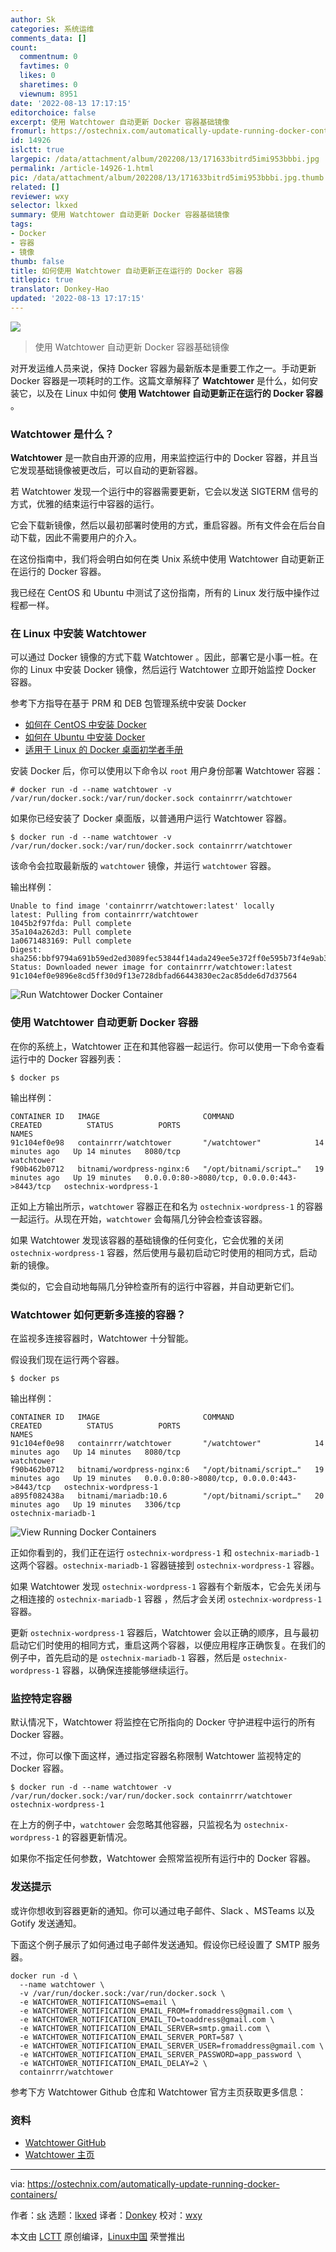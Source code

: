 ```yaml
---
author: Sk
categories: 系统运维
comments_data: []
count:
  commentnum: 0
  favtimes: 0
  likes: 0
  sharetimes: 0
  viewnum: 8951
date: '2022-08-13 17:17:15'
editorchoice: false
excerpt: 使用 Watchtower 自动更新 Docker 容器基础镜像
fromurl: https://ostechnix.com/automatically-update-running-docker-containers/
id: 14926
islctt: true
largepic: /data/attachment/album/202208/13/171633bitrd5imi953bbbi.jpg
permalink: /article-14926-1.html
pic: /data/attachment/album/202208/13/171633bitrd5imi953bbbi.jpg.thumb.jpg
related: []
reviewer: wxy
selector: lkxed
summary: 使用 Watchtower 自动更新 Docker 容器基础镜像
tags:
- Docker
- 容器
- 镜像
thumb: false
title: 如何使用 Watchtower 自动更新正在运行的 Docker 容器
titlepic: true
translator: Donkey-Hao
updated: '2022-08-13 17:17:15'
---
```


![](/data/attachment/album/202208/13/171633bitrd5imi953bbbi.jpg)



> 
> 使用 Watchtower 自动更新 Docker 容器基础镜像
> 
> 
> 


对开发运维人员来说，保持 Docker 容器为最新版本是重要工作之一。手动更新 Docker 容器是一项耗时的工作。这篇文章解释了 **Watchtower** 是什么，如何安装它，以及在 Linux 中如何 **使用 Watchtower 自动更新正在运行的 Docker 容器** 。


### Watchtower 是什么？


**Watchtower** 是一款自由开源的应用，用来监控运行中的 Docker 容器，并且当它发现基础镜像被更改后，可以自动的更新容器。


若 Watchtower 发现一个运行中的容器需要更新，它会以发送 SIGTERM 信号的方式，优雅的结束运行中容器的运行。


它会下载新镜像，然后以最初部署时使用的方式，重启容器。所有文件会在后台自动下载，因此不需要用户的介入。


在这份指南中，我们将会明白如何在类 Unix 系统中使用 Watchtower 自动更新正在运行的 Docker 容器。


我已经在 CentOS 和 Ubuntu 中测试了这份指南，所有的 Linux 发行版中操作过程都一样。


### 在 Linux 中安装 Watchtower


可以通过 Docker 镜像的方式下载 Watchtower 。因此，部署它是小事一桩。在你的 Linux 中安装 Docker 镜像，然后运行 Watchtower 立即开始监控 Docker 容器。


参考下方指导在基于 PRM 和 DEB 包管理系统中安装 Docker


* [如何在 CentOS 中安装 Docker](https://ostechnix.com/install-docker-centos/)
* [如何在 Ubuntu 中安装 Docker](https://ostechnix.com/install-docker-ubuntu/)
* [适用于 Linux 的 Docker 桌面初学者手册](https://ostechnix.com/docker-desktop-for-linux/)


安装 Docker 后，你可以使用以下命令以 `root` 用户身份部署 Watchtower 容器：



```
# docker run -d --name watchtower -v /var/run/docker.sock:/var/run/docker.sock containrrr/watchtower

```

如果你已经安装了 Docker 桌面版，以普通用户运行 Watchtower 容器。



```
$ docker run -d --name watchtower -v /var/run/docker.sock:/var/run/docker.sock containrrr/watchtower

```

该命令会拉取最新版的 `watchtower` 镜像，并运行 `watchtower` 容器。


输出样例：



```
Unable to find image 'containrrr/watchtower:latest' locally
latest: Pulling from containrrr/watchtower
1045b2f97fda: Pull complete 
35a104a262d3: Pull complete 
1a0671483169: Pull complete 
Digest: sha256:bbf9794a691b59ed2ed3089fec53844f14ada249ee5e372ff0e595b73f4e9ab3
Status: Downloaded newer image for containrrr/watchtower:latest
91c104ef0e9896e8cd5ff30d9f13e728dbfad66443830ec2ac85dde6d7d37564

```

![Run Watchtower Docker Container](/data/attachment/album/202208/13/171716usz2e5gs5m47sin4.png)


### 使用 Watchtower 自动更新 Docker 容器


在你的系统上，Watchtower 正在和其他容器一起运行。你可以使用一下命令查看运行中的 Docker 容器列表：



```
$ docker ps

```

输出样例：



```
CONTAINER ID   IMAGE                       COMMAND                  CREATED          STATUS          PORTS                                         NAMES
91c104ef0e98   containrrr/watchtower       "/watchtower"            14 minutes ago   Up 14 minutes   8080/tcp                                      watchtower
f90b462b0712   bitnami/wordpress-nginx:6   "/opt/bitnami/script…"   19 minutes ago   Up 19 minutes   0.0.0.0:80->8080/tcp, 0.0.0.0:443->8443/tcp   ostechnix-wordpress-1

```

正如上方输出所示，`watchtower` 容器正在和名为 `ostechnix-wordpress-1` 的容器一起运行。从现在开始，`watchtower` 会每隔几分钟会检查该容器。


如果 Watchtower 发现该容器的基础镜像的任何变化，它会优雅的关闭 `ostechnix-wordpress-1` 容器，然后使用与最初启动它时使用的相同方式，启动新的镜像。


类似的，它会自动地每隔几分钟检查所有的运行中容器，并自动更新它们。


### Watchtower 如何更新多连接的容器？


在监视多连接容器时，Watchtower 十分智能。


假设我们现在运行两个容器。



```
$ docker ps

```

输出样例：



```
CONTAINER ID   IMAGE                       COMMAND                  CREATED          STATUS          PORTS                                         NAMES
91c104ef0e98   containrrr/watchtower       "/watchtower"            14 minutes ago   Up 14 minutes   8080/tcp                                      watchtower
f90b462b0712   bitnami/wordpress-nginx:6   "/opt/bitnami/script…"   19 minutes ago   Up 19 minutes   0.0.0.0:80->8080/tcp, 0.0.0.0:443->8443/tcp   ostechnix-wordpress-1
a895f082438a   bitnami/mariadb:10.6        "/opt/bitnami/script…"   20 minutes ago   Up 19 minutes   3306/tcp                                      ostechnix-mariadb-1

```

![View Running Docker Containers](/data/attachment/album/202208/13/171716cg8gvvtddzgqyx4g.png)


正如你看到的，我们正在运行 `ostechnix-wordpress-1` 和 `ostechnix-mariadb-1` 这两个容器。`ostechnix-mariadb-1` 容器链接到 `ostechnix-wordpress-1` 容器。


如果 Watchtower 发现 `ostechnix-wordpress-1` 容器有个新版本，它会先关闭与之相连接的 `ostechnix-mariadb-1` 容器 ，然后才会关闭 `ostechnix-wordpress-1` 容器。


更新 `ostechnix-wordpress-1` 容器后，Watchtower 会以正确的顺序，且与最初启动它们时使用的相同方式，重启这两个容器，以便应用程序正确恢复。在我们的例子中，首先启动的是 `ostechnix-mariadb-1` 容器，然后是 `ostechnix-wordpress-1` 容器，以确保连接能够继续运行。


### 监控特定容器


默认情况下，Watchtower 将监控在它所指向的 Docker 守护进程中运行的所有 Docker 容器。


不过，你可以像下面这样，通过指定容器名称限制 Watchtower 监视特定的 Docker 容器。



```
$ docker run -d --name watchtower -v /var/run/docker.sock:/var/run/docker.sock containrrr/watchtower ostechnix-wordpress-1

```

在上方的例子中，`watchtower` 会忽略其他容器，只监视名为 `ostechnix-wordpress-1` 的容器更新情况。


如果你不指定任何参数，Watchtower 会照常监视所有运行中的 Docker 容器。


### 发送提示


或许你想收到容器更新的通知。你可以通过电子邮件、Slack 、MSTeams 以及 Gotify 发送通知。


下面这个例子展示了如何通过电子邮件发送通知。假设你已经设置了 SMTP 服务器。



```
docker run -d \
  --name watchtower \
  -v /var/run/docker.sock:/var/run/docker.sock \
  -e WATCHTOWER_NOTIFICATIONS=email \
  -e WATCHTOWER_NOTIFICATION_EMAIL_FROM=fromaddress@gmail.com \
  -e WATCHTOWER_NOTIFICATION_EMAIL_TO=toaddress@gmail.com \
  -e WATCHTOWER_NOTIFICATION_EMAIL_SERVER=smtp.gmail.com \
  -e WATCHTOWER_NOTIFICATION_EMAIL_SERVER_PORT=587 \
  -e WATCHTOWER_NOTIFICATION_EMAIL_SERVER_USER=fromaddress@gmail.com \
  -e WATCHTOWER_NOTIFICATION_EMAIL_SERVER_PASSWORD=app_password \
  -e WATCHTOWER_NOTIFICATION_EMAIL_DELAY=2 \
  containrrr/watchtower

```

参考下方 Watchtower Github 仓库和 Watchtower 官方主页获取更多信息：


### 资料


* [Watchtower GitHub](https://github.com/v2tec/watchtower)
* [Watchtower 主页](https://containrrr.dev/watchtower/)




---


via: <https://ostechnix.com/automatically-update-running-docker-containers/>


作者：[sk](https://ostechnix.com/author/sk/) 选题：[lkxed](https://github.com/lkxed) 译者：[Donkey](https://github.com/Donkey-Hao) 校对：[wxy](https://github.com/wxy)


本文由 [LCTT](https://github.com/LCTT/TranslateProject) 原创编译，[Linux中国](https://linux.cn/) 荣誉推出